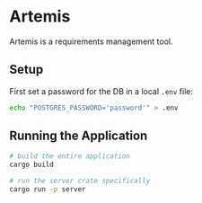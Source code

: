 # Artemis
Artemis is a requirements management tool.

## Setup
First set a password for the DB in a local `.env` file:
```bash
echo "POSTGRES_PASSWORD='password'" > .env
```

## Running the Application
```bash
# build the entire application
cargo build

# run the server crate specifically
cargo run -p server
```

